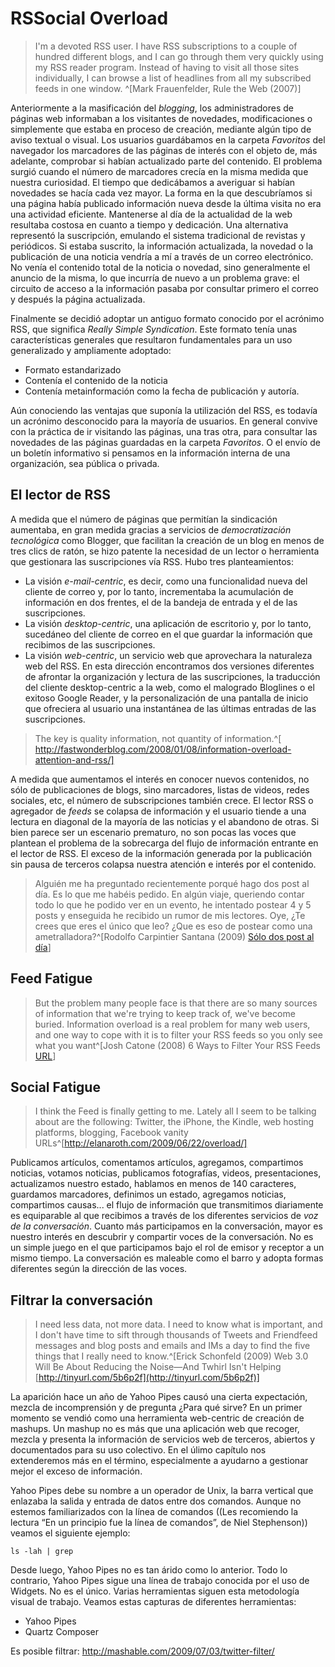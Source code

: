 # RSSocial Overload 

>I'm a devoted RSS user. I have RSS subscriptions to a couple of hundred different blogs, and I can go through them very quickly using my RSS reader program. Instead of having to visit all those sites individually, I can browse a list of headlines from all my subscribed feeds in one window. ^[Mark Frauenfelder, Rule the Web (2007)]

Anteriormente a la masificación del *blogging*, los administradores de páginas web informaban a los visitantes de novedades, modificaciones o simplemente que estaba en proceso de creación, mediante algún tipo de aviso textual o visual. Los usuarios guardábamos en la carpeta *Favoritos* del navegador los marcadores de las páginas de interés con el objeto de, más adelante, comprobar si habían actualizado parte del contenido. El problema surgió cuando el número de marcadores crecía en la misma medida que nuestra curiosidad. El tiempo que dedicábamos a averiguar si habían novedades se hacía cada vez mayor. La forma en la que descubríamos si una página había publicado información nueva desde la última visita no era una actividad eficiente. Mantenerse al día de la actualidad de la web resultaba costosa en cuanto a tiempo y dedicación. Una alternativa representó la suscripción, emulando el sistema tradicional de revistas y periódicos. Si estaba suscrito, la información actualizada, la novedad o la publicación de una noticia vendría a mí a través de un correo electrónico. No venía el contenido total de la noticia o novedad, sino generalmente el anuncio de la misma, lo que incurría de nuevo a un problema grave: el circuito de acceso a la información pasaba por consultar primero el correo y después la página actualizada.  
 
Finalmente se decidió adoptar un antiguo formato conocido por el acrónimo RSS, que significa *Really Simple Syndication*. Este formato tenía unas características generales que resultaron fundamentales para un uso generalizado y ampliamente adoptado:

  * Formato estandarizado
  * Contenía el contenido de la noticia
  * Contenía metainformación como la fecha de publicación y autoría.

Aún conociendo las ventajas que suponía la utilización del RSS, es todavía un acrónimo desconocido para la mayoría de usuarios. En general convive con la práctica de ir visitando las páginas, una tras otra, para consultar las novedades de las páginas guardadas en la carpeta *Favoritos*. O el envío de un boletín informativo si pensamos en la información interna de una organización, sea pública o privada.

## El lector de RSS 

A medida que el número de páginas que permitían la sindicación aumentaba, en gran medida gracias a servicios de *democratización tecnológica* como Blogger, que facilitan la creación de un blog en menos de tres clics de ratón, se hizo patente la necesidad de un lector o herramienta que gestionara las suscripciones vía RSS. Hubo tres planteamientos:
  
* La visión _e-mail-centric_, es decir, como una funcionalidad nueva del cliente de correo y, por lo tanto, incrementaba la acumulación de información en dos frentes, el de la bandeja de entrada y el de las suscripciones.
* La visión _desktop-centric_, una aplicación de escritorio y, por lo tanto, sucedáneo del cliente de correo en el que guardar la información que recibimos de las suscripciones.
* La visión _web-centric_, un servicio web que aprovechara la naturaleza web del RSS. En esta dirección encontramos dos versiones diferentes de afrontar la organización y lectura de las suscripciones, la traducción del cliente desktop-centric a la web, como el malogrado Bloglines o el exitoso Google Reader, y la personalización de una pantalla de inicio que ofreciera al usuario una instantánea de las últimas entradas de las suscripciones.

>The key is quality information, not quantity of information.^[ http://fastwonderblog.com/2008/01/08/information-overload-attention-and-rss/]

A medida que aumentamos el interés en conocer nuevos contenidos, no sólo de publicaciones de blogs, sino marcadores, listas de videos, redes sociales, etc, el número de subscripciones también crece. El lector RSS o agregador de *feeds* se colapsa de información y el usuario tiende a una lectura en diagonal de la mayoría de las noticias y el abandono de otras.
Si bien parece ser un escenario prematuro, no son pocas las voces que plantean el problema de la sobrecarga del flujo de información entrante en el lector de RSS. El exceso de la información generada por la publicación sin pausa de terceros colapsa nuestra atención e interés por el contenido.

>Alguién me ha preguntado recientemente porqué hago dos post al día. Es lo que me habéis pedido. En algún viaje, queriendo contar todo lo que he podido ver en un evento, he intentado postear 4 y 5 posts y enseguida he recibido un rumor de mis lectores. Oye, ¿Te crees que eres el único que leo? ¿Que es eso de postear como una ametralladora?^[Rodolfo Carpintier Santana (2009) [Sólo dos post al día](http://rodolfocarpintier.com/post/2009/03/16/solo-dos-post-al-dia)]

## Feed Fatigue

>But the problem many people face is that there are so many sources of information that we're trying to keep track of, we've become buried. Information overload is a real problem for many web users, and one way to cope with it is to filter your RSS feeds so you only see what you want^[Josh Catone  (2008) 6 Ways to Filter Your RSS Feeds [URL](http://www.readwriteweb.com/archives/6_ways_to_filter_your_rss_feeds.php)]



## Social Fatigue

>I think the Feed is finally getting to me. Lately all I seem to be talking about are the following: Twitter, the iPhone, the Kindle, web hosting platforms, blogging, Facebook vanity URLs^[http://elanaroth.com/2009/06/22/overload/]

Publicamos artículos, comentamos artículos, agregamos, compartimos noticias, votamos noticias, publicamos fotografías, videos, presentaciones, actualizamos nuestro estado, hablamos en menos de 140 caracteres, guardamos marcadores, definimos un estado, agregamos noticias, compartimos causas... el flujo de información que transmitimos diariamente es equiparable al que recibimos a través de los diferentes servicios de *voz de la conversación*. Cuanto más participamos en la conversación, mayor es nuestro interés en descubrir y compartir voces de la conversación. No es un simple juego en el que participamos bajo el rol de emisor y receptor a un mismo tiempo. La conversación es maleable como el barro y adopta formas diferentes según la dirección de las voces. 





## Filtrar la conversación

>I need less data, not more data. I need to know what is important, and I don't have time to sift through thousands of Tweets and Friendfeed messages and blog posts and emails and IMs a day to find the five things that I really need to know.^[Erick Schonfeld (2009) Web 3.0 Will Be About Reducing the Noise—And Twhirl Isn't Helping [http://tinyurl.com/5b6p2f](http://tinyurl.com/5b6p2f)]

La aparición hace un año de Yahoo Pipes causó una cierta expectación, mezcla de incomprensión y de pregunta ¿Para qué sirve? En un primer momento se vendió como una herramienta web-centric de creación de mashups. Un mashup no es más que una aplicación web que recoger, mezcla y presenta la información de  servicios web de terceros, abiertos y documentados para su uso colectivo. En el úlimo capítulo nos extenderemos más en el término, especialmente a ayudarno a gestionar mejor el exceso de información.

Yahoo Pipes debe su nombre a un operador de Unix, la barra vertical que enlazaba la salida y entrada de datos entre dos comandos. Aunque no estemos familiarizados con la línea de comandos ((Les recomiendo la lectura “En un principio fue la línea de comandos”, de Niel Stephenson)) veamos el siguiente ejemplo:

	ls -lah | grep 

Desde luego, Yahoo Pipes no es tan árido como lo anterior. Todo lo contrario, Yahoo Pipes sigue una línea de trabajo conocida por el uso de Widgets. No es el único. Varias herramientas siguen esta metodología visual de trabajo. Veamos estas capturas de diferentes herramientas:

* Yahoo Pipes
* Quartz Composer





<!--

>The point is that we all have difficulty managing information overload and our attention stream; however, we can't let this stop us from exploring new technologies and new ideas. The solution is not to avoid these new tools. Our focus should be on finding ways to better manage this stream of information in a way that increases, not decreases, our productivity.^[http://fastwonderblog.com/2008/01/08/information-overload-attention-and-rss/)]


Yahoo Pipes no es el único servicio orientado a la filtración de la conversación. En cierta manera, el alcance de Yahoo Pipes supera el simple ejercicio de filtrar la saturación de *feeds*. Otras empresas o *startups* ofrecen la oportunidad de rebajar el flujo informativo a través de la personalización de filtros: FeedRinse^[http://www.feedrinse.com/]; sin excesiva complejidad, Feedsifter^[http://feedsifter.com/create.php] permite crear *in situ* el filtro de una fuente mediante palabras clave. 

Es notable remarcar que un servicio como Google Reader, uno de los lectores de *feeds* por parte de los usuarios, no presente un sistema de creación y gestión de filtros. En su lugar, todavía hay que remitir a los *hacks*^[http://thinkwasabi.com/2009/03/13-trucos-exprimir-maximo-google-reader/]. Por otro lado, este filtro lo deja de la mano del servicio Google Alert, el cual, no es precisamente lo mejorcito :-)^[[How to Use the New Google Web Search RSS Feeds](http://www.readwriteweb.com/archives/how_to_use_the_new_google_web_feeds.php)]

>So where is the startup that is going to be my information filter? I am aware of a few companies working on this problem, but I have yet to see one that has solved it in a compelling way. Can someone please do this for me? Please? I need help. We all do.^[Erick Schonfeld (2009) Web 3.0 Will Be About Reducing the Noise—And Twhirl Isn't Helping [URL](http://www.techcrunch.com/2008/04/17/web-30-will-be-about-reducing-the-noise%E2%80%94and-twhirl-isnt-helping/)]

La conversación y http://notifixio.us/ feedsqueezer: feedsqueezer provides sophisticated tools for the management of RSS feeds


>Bringing all of this Web messaging and activity together in one place doesn't really help. It reminds me of a comment ThisNext CEO Gordon Gould made to me earlier this week when he predicted that Web 3.0 will be about reducing the noise.^[Erick Schonfeld (2009) Web 3.0 Will Be About Reducing the Noise—And Twhirl Isn't Helping [URL](http://www.techcrunch.com/2008/04/17/web-30-will-be-about-reducing-the-noise%E2%80%94and-twhirl-isnt-helping/)]

-->
Es posible filtrar: http://mashable.com/2009/07/03/twitter-filter/
